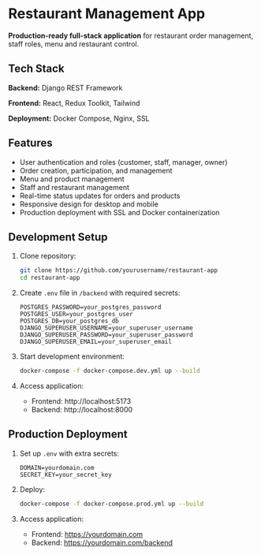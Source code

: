 # Restaurant Management App

**Production-ready full-stack application** for restaurant order management, staff roles, menu and restaurant control.

## Tech Stack

**Backend:** Django REST Framework

**Frontend:** React, Redux Toolkit, Tailwind

**Deployment:** Docker Compose, Nginx, SSL

## Features

- User authentication and roles (customer, staff, manager, owner)
- Order creation, participation, and management
- Menu and product management
- Staff and restaurant management
- Real-time status updates for orders and products
- Responsive design for desktop and mobile
- Production deployment with SSL and Docker containerization

## Development Setup

1. Clone repository:
   ```bash
   git clone https://github.com/yourusername/restaurant-app
   cd restaurant-app
   ```

2. Create `.env` file in `/backend` with required secrets:
   ```env
   POSTGRES_PASSWORD=your_postgres_password
   POSTGRES_USER=your_postgres_user
   POSTGRES_DB=your_postgres_db
   DJANGO_SUPERUSER_USERNAME=your_superuser_username
   DJANGO_SUPERUSER_PASSWORD=your_superuser_password
   DJANGO_SUPERUSER_EMAIL=your_superuser_email
   ```

3. Start development environment:
   ```bash
   docker-compose -f docker-compose.dev.yml up --build
   ```

4. Access application:
   - Frontend: http://localhost:5173
   - Backend: http://localhost:8000

## Production Deployment

1. Set up `.env` with extra secrets:
    ```env
    DOMAIN=yourdomain.com
    SECRET_KEY=your_secret_key
    ```

2. Deploy:
   ```bash
   docker-compose -f docker-compose.prod.yml up --build
   ```

3. Access application:
   - Frontend: https://yourdomain.com
   - Backend: https://yourdomain.com/backend